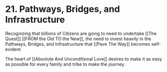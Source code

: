 # 21. Pathways, Bridges, and Infrastructure

Recognizing that billions of Citizens are going to need to undertake [[The Quest]] [[FROM the Old TO the New]], the need to invest heavily in the Pathways, Bridges, and Infrastructure that [[Pave The Way]] becomes self-evident. 

The heart of [[Absolute And Unconditional Love]] desires to make it as easy as possible for every family and tribe to make the journey. 



